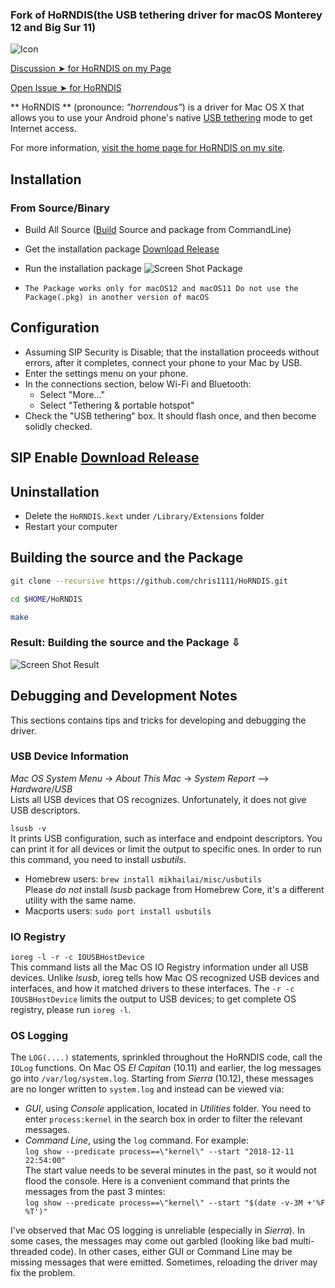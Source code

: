 ### Fork of HoRNDIS(the USB tethering driver for macOS Monterey 12 and Big Sur 11)

![Icon](https://user-images.githubusercontent.com/6248794/146649603-cfc7f97a-83eb-4deb-bd64-01b3645fed2f.png)

[Discussion ➤ for HoRNDIS on my Page](https://github.com/chris1111/HoRNDIS/discussions)

[Open Issue ➤ for HoRNDIS](https://github.com/chris1111/HoRNDIS/issues)

** HoRNDIS ** (pronounce: *"horrendous"*) is a driver for Mac OS X that allows you to use your Android phone's native [USB tethering](http://en.wikipedia.org/wiki/Tethering) mode to get Internet access.

For more information, [visit the home page for HoRNDIS on my site](http://www.joshuawise.com/horndis).

## Installation

### From Source/Binary

* Build All Source ([Build](#Building-the-source-and-the-Package) Source and package from CommandLine)

* Get the installation package [Download Release](https://github.com/chris1111/HoRNDIS/releases/tag/rel9.2)

* Run the installation package
![Screen Shot Package](https://user-images.githubusercontent.com/6248794/146647057-a29b4045-fbc9-4078-9578-c358a68bbf80.png)


* `The Package works only for macOS12 and macOS11 Do not use the Package(.pkg) in another version of macOS`

## Configuration

* Assuming SIP Security is Disable; that the installation proceeds without errors, after it completes, connect your phone to your Mac by USB.
* Enter the settings menu on your phone.
* In the connections section, below Wi-Fi and Bluetooth:
  * Select "More..."
  * Select "Tethering & portable hotspot"
* Check the "USB tethering" box. It should flash once, and then become solidly checked.

## SIP Enable [Download Release](https://github.com/chris1111/HoRNDIS/releases/tag/SIP-Enable)

## Uninstallation

* Delete the `HoRNDIS.kext` under `/Library/Extensions` folder
* Restart your computer

## Building the source and the Package

```bash
git clone --recursive https://github.com/chris1111/HoRNDIS.git
```

```bash
cd $HOME/HoRNDIS
```

```bash
make
```
### Result: Building the source and the Package ⇩
![Screen Shot Result](https://user-images.githubusercontent.com/6248794/146648597-f7267994-5227-4d96-b0a1-ea81f2d7a23b.png)

## Debugging and Development Notes

This sections contains tips and tricks for developing and debugging the driver.

### USB Device Information

*Mac OS System Menu* -> *About This Mac* -> *System Report* --> *Hardware*/*USB* <br>
Lists all USB devices that OS recognizes. Unfortunately, it does not give USB descriptors.

`lsusb -v`<br>
It prints USB configuration, such as interface and endpoint descriptors. You can print it for all devices or limit the output to specific ones. In order to run this command, you need to install *usbutils*.
* Homebrew users: `brew install mikhailai/misc/usbutils`<br>
  Please *do not* install *lsusb* package from Homebrew Core, it's a different utility with the same name.
* Macports users: `sudo port install usbutils`

### IO Registry

`ioreg -l -r -c IOUSBHostDevice`<br>
This command lists all the Mac OS IO Registry information under all USB devices. Unlike *lsusb*, ioreg tells how Mac OS recognized USB devices and interfaces, and how it matched drivers to these interfaces. The `-r -c IOUSBHostDevice` limits the output to USB devices; to get complete OS registry, please run `ioreg -l`.

### OS Logging

The `LOG(....)` statements, sprinkled throughout the HoRNDIS code, call the `IOLog` functions. On Mac OS *El Capitan* (10.11) and earlier, the log messages go into `/var/log/system.log`. Starting from *Sierra* (10.12), these messages are no longer written to `system.log` and instead can be viewed via:
* *GUI*, using *Console* application, located in *Utilities* folder. You need to enter `process:kernel` in the search box in order to filter the relevant messages.
* *Command Line*, using the `log` command. For example:<br>
  `log show --predicate process==\"kernel\" --start "2018-12-11 22:54:00"`<br>
  The start value needs to be several minutes in the past, so it would not flood the console. Here is a convenient command that prints the messages from the past 3 mintes:<br>
  `log show --predicate process==\"kernel\" --start "$(date -v-3M +'%F %T')"`

I've observed that Mac OS logging is unreliable (especially in *Sierra*). In some cases, the messages may come out garbled (looking like bad multi-threaded code). In other cases, either GUI or Command Line may be missing messages that were emitted. Sometimes, reloading the driver may fix the problem.
